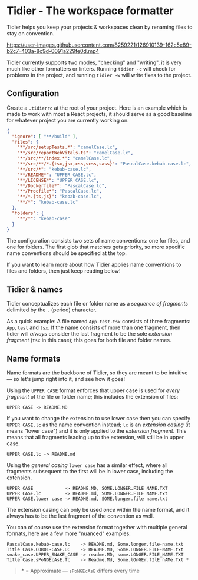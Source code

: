 # Tidier - The workspace formatter

Tidier helps you keep your projects & workspaces clean by renaming files to stay on convention.

https://user-images.githubusercontent.com/8259221/126910139-162c5e89-b2c7-403a-8c9d-0091a229fe0d.mp4

Tidier currently supports two modes, "checking" and "writing", it is very much like other formatters or linters.
Running `tidier -c` will check for problems in the project, and running `tidier -w` will write fixes to the project.

## Configuration

Create a `.tidierrc` at the root of your project.
Here is an example which is made to work with most a React projects, 
it should serve as a good baseline for whatever project you are currently working on.

```json
{
  "ignore": [ "**/build" ],
  "files": {
    "**/src/setupTests.*": "camelCase.lc",
    "**/src/reportWebVitals.ts": "camelCase.lc",
    "**/src/**/index.*": "camelCase.lc",
    "**/src/**/*.{tsx,jsx,css,scss,sass}": "PascalCase.kebab-case.lc",
    "**/src/*": "kebab-case.lc",
    "**/README*": "UPPER CASE.lc",
    "**/LICENSE*": "UPPER CASE.lc",
    "**/Dockerfile*": "PascalCase.lc",
    "**/Procfile*": "PascalCase.lc",
    "**/*.{ts,js}": "kebab-case.lc",
    "**/*": "kebab-case.lc"
  },
  "folders": {
    "**/*": "kebab-case"
  }
}
```

The configuration consists two sets of name conventions: one for files, and one for folders. 
The first glob that matches gets priority, so more specific name conventions should be specified at the top.

If you want to learn more about how Tidier applies name conventions to files and folders, 
then just keep reading below!

## Tidier & names

Tidier conceptualizes each file or folder name as a _sequence of fragments_ delimited by the `.` (period) character.

As a quick example: A file named `App.test.tsx` consists of three fragments: `App`, `test` and `tsx`.
If the name consists of more than one fragment, then tidier will _always_ consider the last fragment 
to be the sole _extension fragment_ (`tsx` in this case); this goes for both file and folder names.

## Name formats

Name formats are the backbone of Tidier, so they are meant to be intuitive&mdash;
so let's jump right into it, and see how it goes!

Using the `UPPER CASE` format enforces that upper case
is used for _every fragment_ of the file or folder name;
this includes the extension of files:

```
UPPER CASE -> README.MD
```

If you want to change the extension to use lower case
then you can specify `UPPER CASE.lc` as the name convention instead; 
`lc` is an _extension casing_ (it means "lower case") and it is only applied to the _extension fragment_.
This means that all fragments leading up to the extension, will still be in upper case.

```
UPPER CASE.lc -> README.md
```

Using the _general casing_ `lower case` has a similar effect,
where all fragments subsequent to the first will be in lower case, including the extension.

```
UPPER CASE            -> README.MD, SOME.LONGER.FILE NAME.TXT
UPPER CASE.lc         -> README.md, SOME.LONGER.FILE NAME.txt
UPPER CASE.lower case -> README.md, SOME.longer.file name.txt
```

The extension casing can only be used _once_ within the name format,
and it always has to be the last fragment of the convention as well.

You can of course use the extension format together with multiple general formats,
here are a few more "nuanced" examples:

```
PascalCase.kebab-case.lc    -> README.md, Some.longer.file-name.txt
Title Case.COBOL-CASE.UC    -> README.MD, Some.LONGER.FILE-NAME.txt
snake_case.UPPER_SNAKE_CASE -> readme.MD, some.LONGER.FILE_NAME.TXT
Title Case.sPoNGEcAsE.Tc    -> Readme.Md, Some.lOnGEr.fIlE nAMe.Txt *
```

> \* = Approximate &mdash; `sPoNGEcAsE` differs every time
